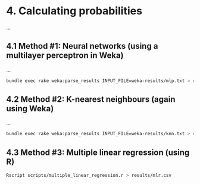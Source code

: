 # 4. Calculating probabilities

...

## 4.1 Method #1: Neural networks (using a multilayer perceptron in Weka)

...

```bash
bundle exec rake weka:parse_results INPUT_FILE=weka-results/mlp.txt > results/mlp.csv
```

## 4.2 Method #2: K-nearest neighbours (again using Weka)

...

```bash
bundle exec rake weka:parse_results INPUT_FILE=weka-results/knn.txt > results/knn.csv
```

## 4.3 Method #3: Multiple linear regression (using R)

```bash
Rscript scripts/multiple_linear_regression.r > results/mlr.csv
```
